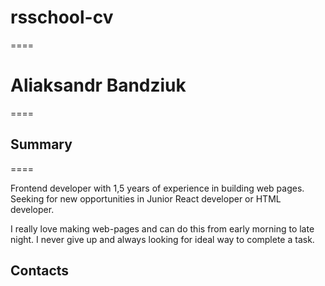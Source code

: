 # rsschool-cv

====
# Aliaksandr Bandziuk
====

## Summary
====

Frontend developer with 1,5 years of experience in building web pages. Seeking for new opportunities in Junior React developer or HTML developer.

I really love making web-pages and can do this from early morning to late night. I never give up and always looking for ideal way to complete a task.

## Contacts

